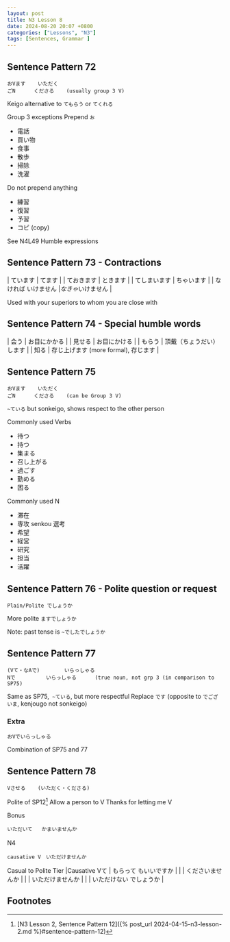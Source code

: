```yaml
---
layout: post
title: N3 Lesson 8
date: 2024-08-20 20:07 +0800
categories: ["Lessons", "N3"]
tags: [Sentences, Grammar ]
---
```


## Sentence Pattern 72
```
おVます	いただく
ごN		くださる	(usually group 3 V)
```
Keigo alternative to `てもらう` or `てくれる`
	
Group 3 exceptions
Prepend `お`
* 電話
* 買い物
* 食事
* 散歩
* 掃除
* 洗濯

Do not prepend anything
* 練習
* 復習	
* 予習
* コピ (copy)

See N4L49 Humble expressions

## Sentence Pattern 73 - Contractions
| ています | てます |
| ておきます | ときます |
| てしまいます	 | ちゃいます |
| なければ	いけません |*なきゃ*いけません |

Used with your superiors to whom you are close with

## Sentence Pattern 74 - Special humble words
| 会う | お目にかかる |
| 見せる | お目にかける |
| もらう | 頂戴（ちょうだい）します |
| 知る | 存じ上げます (more formal), 存じます |

## Sentence Pattern 75
```
おVます	いただく
ごN		くださる	(can be Group 3 V)
```
`~ている` but sonkeigo, shows respect to the other person

Commonly used Verbs
 * 待つ
* 持つ
* 集まる
* 召し上がる
* 過ごす
* 勤める
* 困る

Commonly used N
* 滞在
* 専攻 senkou 選考
* 希望
* 経営
* 研究
* 担当
* 活躍

## Sentence Pattern 76 - Polite question or request
```
Plain/Polite でしょうか 
```
More polite `ますでしょうか`
		
Note: past tense is `~でしたでしょうか`

## Sentence Pattern 77
```
(Vて・なAで)		いらっしゃる
Nで			いらっしゃる		(true noun, not grp 3 (in comparison to SP75)
```
Same as SP75,` ~ている`, but more respectful
Replace `です` (opposite to `でございま`, kenjougo not sonkeigo)

### Extra
```
おVでいらっしゃる
```
Combination of SP75 and 77

## Sentence Pattern 78
```
Vさせる	(いただく・くださる)
```
Polite of SP12[^fn1]
Allow a person to V 
Thanks for letting me V

Bonus 
```
いただいて	かまいませんか
```
N4　
```
causative V　いただけませんか
```

Casual to Polite Tier
|Causative Vて | もらって	もいいですか |
| | くださいませんか |
| | いただけませんか |
| | いただけない	でしょうか |


## Footnotes
[^fn1]: [N3 Lesson 2, Sentence Pattern 12]({% post_url 2024-04-15-n3-lesson-2.md %}#sentence-pattern-12)
